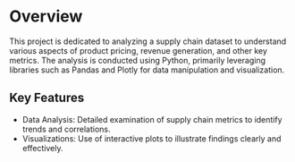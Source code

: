 # Overview
This project is dedicated to analyzing a supply chain dataset to understand various aspects of product pricing, revenue generation, and other key metrics. The analysis is conducted using Python, primarily leveraging libraries such as Pandas and Plotly for data manipulation and visualization.

## Key Features
- Data Analysis: Detailed examination of supply chain metrics to identify trends and correlations.
- Visualizations: Use of interactive plots to illustrate findings clearly and effectively.
